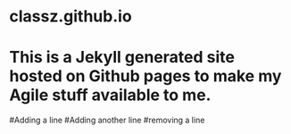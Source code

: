 # classz.github.io
# This is a Jekyll generated site hosted on Github pages to make my Agile stuff available to me.

#Adding a line
#Adding another line
#removing a line